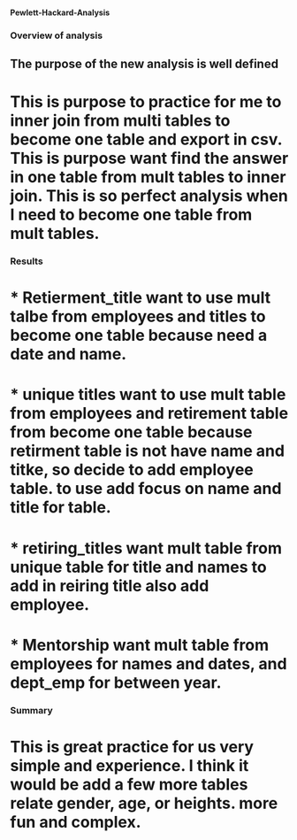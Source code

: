 #### Pewlett-Hackard-Analysis
### Overview of analysis
## The purpose of the new analysis is well defined 
# This is purpose to practice for me to inner join from multi tables to become one table and export in csv. This is purpose want find the answer in one table from mult tables to inner join. This is so perfect analysis when I need to become one table from mult tables. 
### Results
# * Retierment_title want to use mult talbe from employees and titles to become one table because need a date and name.
# * unique titles want to use mult table from employees and retirement table from become one table because retirment table is not have name and titke, so decide to add employee table. to use add focus on name and title for table.
# * retiring_titles want mult table from unique table for title and names to add in reiring title also add employee. 
# * Mentorship want mult table from employees for names and dates, and dept_emp for between year. 
### Summary 
# This is great practice for us very simple and experience. I think it would be add a few more tables relate gender, age, or heights. more fun and complex. 
